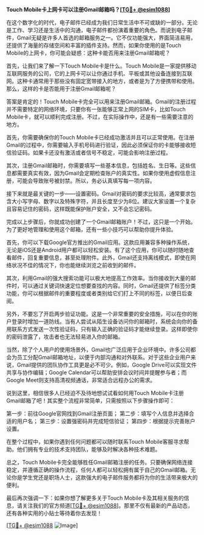 **Touch Mobile卡上网卡可以注册Gmail邮箱吗？[[TG💪+ @esim1088](https://t.me/s/esim1088)]**

在这个数字化的时代，电子邮件已经成为我们日常生活中不可或缺的一部分。无论是工作、学习还是生活中的沟通，电子邮件都扮演着重要的角色。而说到电子邮件，Gmail无疑是许多人首选的邮箱服务之一。它不仅功能强大，界面简洁易用，还提供了海量的存储空间和丰富的插件支持。然而，如果你使用的是Touch Mobile的上网卡，你可能会疑惑：这种卡能否用来注册Gmail邮箱呢？

首先，让我们来了解一下Touch Mobile卡是什么。Touch Mobile是一家提供移动互联网服务的公司，它的上网卡可以让你通过手机、平板或其他设备连接到互联网。这种卡通常用于那些没有固定宽带接入的地方，或者是为了方便携带和使用。那么，这样的卡是否能用于注册Gmail邮箱呢？

答案是肯定的！Touch Mobile卡完全可以用来注册Gmail邮箱。Gmail的注册过程并不需要特定的网络环境，只要你有一张能够正常上网的SIM卡，比如Touch Mobile卡，就可以顺利完成注册。不过，在实际操作中，还是有一些需要注意的地方。

首先，你需要确保你的Touch Mobile卡已经成功激活并且可以正常使用。在注册Gmail的过程中，你需要输入手机号码进行验证，因此必须保证你的卡能够接收短信验证码。如果卡还没有激活或者信号不稳定，可能会影响注册过程。

其次，注册Gmail邮箱时，你需要填写一些基本信息，包括姓名、生日等。这些信息都需要真实有效，因为Gmail会定期检查账户的真实性。如果你使用虚假信息注册，可能会导致账号被封禁。所以，务必认真填写每一项内容。

接下来就是最关键的一步——设置密码。Gmail对密码的要求比较高，通常要求包含大小写字母、数字以及特殊字符，并且长度至少为8位。建议大家设置一个复杂且容易记住的密码，这样既能保护账户安全，又不会忘记密码。

完成以上步骤后，你就成功创建了一个Gmail邮箱账户！不过，这只是一个开始。为了更好地管理和使用这个邮箱，还有一些小技巧可以帮助你提升体验。

首先，你可以下载Google官方推出的Gmail应用。这款应用兼容多种操作系统，无论是iOS还是Android用户都可以轻松安装。有了这个应用，你可以随时随地查看邮件，回复重要信息，甚至处理附件。此外，Gmail还支持离线模式，即使在网络状况不佳的情况下，你也能继续浏览之前收到的邮件。

其次，利用Gmail的强大搜索功能可以极大地提高工作效率。当你接收到大量的邮件时，可以通过关键词快速定位想要查找的内容。同时，Gmail还提供了标签分类功能，你可以根据邮件的重要程度或者类别给它们打上不同的标签，以便日后查阅。

另外，不要忘了开启两步验证功能。这是一个非常重要的安全措施，可以在你的账户登录时增加一道防线。当有人尝试从陌生设备访问你的邮箱时，系统会向你的备用联系方式发送一次性验证码，只有输入正确的验证码才能继续登录。这样即使你的密码泄露了，攻击者也无法轻易进入你的邮箱。

当然，除了个人用户的使用场景外，Gmail也广泛应用于企业环境中。许多公司都会为员工分配Gmail邮箱地址，以便于内部沟通和对外联系。对于这些企业用户来说，Gmail提供的团队协作工具更是必不可少。例如，Google Drive可以实现文件共享与协作编辑；Google Calendar可以帮助安排会议时间并提醒参与者；而Google Meet则支持高清视频通话，非常适合远程办公的需求。

说到这里，相信很多人已经迫不及待地想试试看如何用Touch Mobile卡注册Gmail邮箱了吧！其实整个流程非常简单，只需按照以下步骤操作即可：

第一步：前往Google官网找到Gmail注册页面；
第二步：填写个人信息并选择合适的用户名；
第三步：设置强密码并完成短信验证；
第四步：根据提示完善账户设置。

在整个过程中，如果你遇到任何问题都可以随时联系Touch Mobile客服寻求帮助。他们拥有专业的技术支持团队，能够及时解决各种技术难题。

总之，Touch Mobile卡完全能够胜任Gmail邮箱注册的任务。只要确保网络连接稳定，并遵循正确的操作流程，任何人都可以轻松拥有属于自己的Gmail邮箱。无论你是学生党还是职场人士，这款强大的电子邮件服务都将为你的生活带来极大的便利。

最后再次强调一下：如果你想了解更多关于Touch Mobile卡及其相关服务的信息，请关注我们的官方频道[[TG💪+ @esim1088](https://t.me/s/esim1088)]。那里不仅有最新的产品动态，还有各种实用的小贴士等待着你去发现！

[[TG💪+ @esim1088](https://t.me/s/esim1088) ![Image](https://i.postimg.cc/4NQfJmqS/Snipaste-2025-05-13-00-14-12.png)]